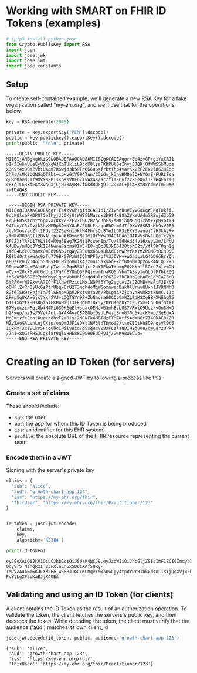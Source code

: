
# Working with SMART on FHIR ID Tokens (examples)


```python
# !pip3 install python-jose
from Crypto.PublicKey import RSA
import json
import jose.jwk
import jose.jwt
import jose.constants
```

## Setup
To create self-contained example, we'll generate a new RSA Key for a fake
organization called "my-ehr.org", and we'll use that for the operations below.


```python
key = RSA.generate(2048)

private = key.exportKey('PEM').decode()
public = key.publickey().exportKey().decode()
print(public, "\n\n", private)
```

    -----BEGIN PUBLIC KEY-----
    MIIBIjANBgkqhkiG9w0BAQEFAAOCAQ8AMIIBCgKCAQEAqgr+Ee4zvGP+giYxCAJ1
    oI/ZIwhnUueEyVGqXgWJKqTUkliL9ccK0lsaPKDPUlGeIhyjJJQKjOfWWS5bMucs
    x3h9t4x98aZVkYUAdm7RSwjd3b59Fr6G60SsfrbtYhp4varKk2ZP2Ex2lB6ZHZoc
    3hFs/sMKibQNGqQT2bt+xpHvGtY994Tun/C3iOvjk3hvHMDp5Q+NY0aE/FURLEsa
    quBbOam0JTf9XVY8SBIsKb9sV0F6/lvWXos/acZflIFUyf22Z6eKniJKlH4FhrsQ
    c8YeILGR3iEKY3vauajCjHJkAyR+/fNKdRO0gQI12DxAL+piA8XtDxodNeTmIDXM
    rwIDAQAB
    -----END PUBLIC KEY-----

     -----BEGIN RSA PRIVATE KEY-----
    MIIEogIBAAKCAQEAqgr+Ee4zvGP+giYxCAJ1oI/ZIwhnUueEyVGqXgWJKqTUkliL
    9ccK0lsaPKDPUlGeIhyjJJQKjOfWWS5bMucsx3h9t4x98aZVkYUAdm7RSwjd3b59
    Fr6G60SsfrbtYhp4varKk2ZP2Ex2lB6ZHZoc3hFs/sMKibQNGqQT2bt+xpHvGtY9
    94Tun/C3iOvjk3hvHMDp5Q+NY0aE/FURLEsaquBbOam0JTf9XVY8SBIsKb9sV0F6
    /lvWXos/acZflIFUyf22Z6eKniJKlH4FhrsQc8YeILGR3iEKY3vauajCjHJkAyR+
    /fNKdRO0gQI12DxAL+piA8XtDxodNeTmIDXMrwIDAQABAoIBAAxVs8x1LQeTcVjb
    kF72XrYA+U1TRLt80+MOq38ag7K2Nj1PcwenIp/Tv/l56NAd34y16xeyLXm/L4tU
    k4UDw/nMQcJYzKIE4Nwne7sbms8Im5+EO+q0c3EJkEG430tohC2t//flShF0qn1g
    ItdE4KczOGbamx8WEoVGNbJrqWyZ9uuUx66UsUkXdEYnwPvfKeYmZP0MQYREsQ5C
    R98bdOrtz+wAc9zTu77GBxG7PzWtIQh8PF5/pfV3JOVHv+wGadLaLG4GD66ErYQh
    p8O/CPn3V34ol55NByFD1HiQoRwTkA/zmoI5axyaqBZbfWOSMYJp2ovR4NLQ1Z+n
    90umwOECgYEAt46acpTwiea2qxBSA5jcr2oYAFkwI+umgPQ2KkotlkG+u7xlvmDN
    wCyx+28xX6vWr0rJuptVgFnEYDnO5PFQj+emTnaRO5uVhmTA3sy1uQLDtP76kR0Q
    iK5aW5D5S9Z27pMKMyylqpnVbUHhl9+q8dulr2F639vIkER0bQeHAFcCgYEA7ScD
    StPAO+rWB9xvtA7ZCrF1lhwfPzicLMxiNOPf6YTg2agcAtZsJZOhB+MzPtF3E/t9
    oQHFlZvRn0yUcGsPtrUbq/8rU2T3mghdoMgWGomnwecDsk0lUrwv8Uxh1JYRNNhD
    82f6TSR9rPejYIaJflSEnoMJpM2PxtvQYaOA/2kCgYA/ZjXaVa8vMkztkNmC/I1c
    2RwpIqUKAx6jc7YxrSVJvLOQTGYn92+ZbNacra80CDpCmWZL2dMSXe8B/XWEhgT5
    b111xGYtXHOs06f6TGKH4HiQT3FkJdHMI8x5y/0PQKgbhxYCzuz5m+CnuBWfS1XT
    67Wyeczi/RqtGbfM4Mi0SQKBgEt+suacOEMaxB3mh8zbOS7VRWiO9UeL/vOn8M+D
    h2Fwgp/ni1s/5VelAotfQY4K4oyC8ABUbxDsdLPwjgSnoG36g5+icKlwp/3qEdxA
    NgEmtzfcEeot8ua+r8hyF2a0iy+2dRNEk4MBTdzFTMZKrfSAdWN8tZI4OkAE8/ZR
    NZyZAoGALvnLujCXip/onDmJJF1sD+t1NV3ldTDmof2/tsuZBQiHh8Q9nqsVl0t5
    1GxRmTsc1BLkPSFco0bcINiiyBid/p5xqHcV29XFLzls8BIHZg808/qWGar2UPkn
    /7nI+8QGrPH5JCgki8r9qlVHHE88Z0weOEUORyJj/w6Kv0WECUo=
    -----END RSA PRIVATE KEY-----


# Creating an ID Token (for servers)
Servers will create a signed JWT by following a process like this.

### Create a set of claims
These should include:
 * `sub`: the user
 * `aud`: the app for whom this ID Token is being produced
 * `iss`: an identifier for this EHR system)
 * `profile`: the absolute URL of the FHIR resource representing the current user

### Encode them in a JWT
Signing with the server's private key


```python
claims = {
  "sub": "alice",
  "aud": "growth-chart-app-123",
  "iss": "https://my-ehr.org/fhir",
  "fhirUser": "https://my-ehr.org/fhir/Practitioner/123"
}


id_token = jose.jwt.encode(
    claims,
    key,
    algorithm='RS384')

print(id_token)
```

    eyJ0eXAiOiJKV1QiLCJhbGciOiJSUzM4NCJ9.eyJzdWIiOiJhbGljZSIsImF1ZCI6Imdyb3d0aC1jaGFydC1hcHAtMTIzIiwiaXNzIjoiaHR0cHM6Ly9teS1laHIub3JnL2ZoaXIiLCJmaGlyVXNlciI6Imh0dHBzOi8vbXktZWhyLm9yZy9maGlyL1ByYWN0aXRpb25lci8xMjMifQ.BuivDG9lOu0mI5ESm2Cl4EoGTW0BFA3N5oPcEX30Q77vxBuMspRd9N6kKLgTj8TsAFAutXKlTztdbbyDsTVcjYRZervUMgfS5gv2ERmTTy6wnWRxcsxA8oCmwJ8nqIz9VztCd73IZ8zvCebnaIwTjqt3r5a1aWNqRftncUa5pA2nN3DezMPrWaQ6U_S-QcyVrS_NznqRzI_2JFXlnLn6xSD6CXAfSHRy-1M2VZA4b6m6K3LXM2Pe_WF8HJ1GCLKLMqvYM0oQGLgy4tpDrDr8T8kxd4nLisIjQoXVjx5kASSaSiEuPYMG5E0h9eeSUZFVG-FvYtkgXF3vKaBJjX40BA


## Validating and using an ID Token (for clients)
A client obtains the ID Token as the result of an authorization operation. To validate the token, the client fetches the servers's public key, and then decodes the token. While decoding the token, the client must verify that the audience ('aud') matches its own client_id




```python
jose.jwt.decode(id_token, public, audience='growth-chart-app-123')
```




    {'sub': 'alice',
     'aud': 'growth-chart-app-123',
     'iss': 'https://my-ehr.org/fhir',
     'fhirUser': 'https://my-ehr.org/fhir/Practitioner/123'}
